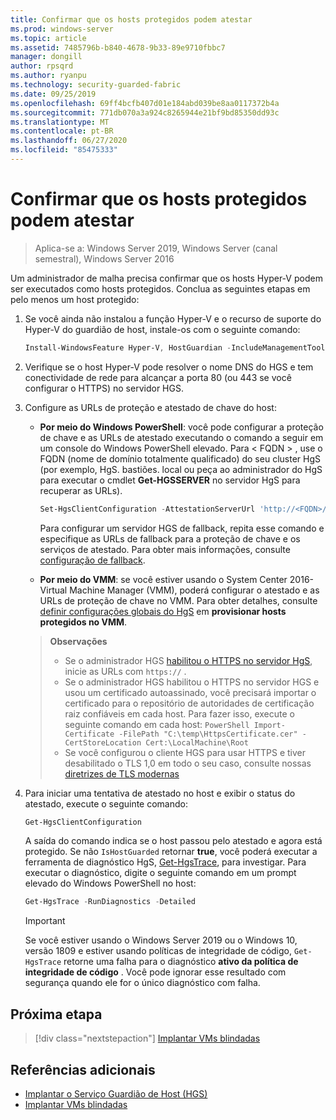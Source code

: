 ```yaml
---
title: Confirmar que os hosts protegidos podem atestar
ms.prod: windows-server
ms.topic: article
ms.assetid: 7485796b-b840-4678-9b33-89e9710fbbc7
manager: dongill
author: rpsqrd
ms.author: ryanpu
ms.technology: security-guarded-fabric
ms.date: 09/25/2019
ms.openlocfilehash: 69ff4bcfb407d01e184abd039be8aa0117372b4a
ms.sourcegitcommit: 771db070a3a924c8265944e21bf9bd85350dd93c
ms.translationtype: MT
ms.contentlocale: pt-BR
ms.lasthandoff: 06/27/2020
ms.locfileid: "85475333"
---
```

# <a name="confirm-guarded-hosts-can-attest"></a>Confirmar que os hosts protegidos podem atestar

>Aplica-se a: Windows Server 2019, Windows Server (canal semestral), Windows Server 2016

Um administrador de malha precisa confirmar que os hosts Hyper-V podem ser executados como hosts protegidos. Conclua as seguintes etapas em pelo menos um host protegido:

1. Se você ainda não instalou a função Hyper-V e o recurso de suporte do Hyper-V do guardião de host, instale-os com o seguinte comando:

    ```powershell
    Install-WindowsFeature Hyper-V, HostGuardian -IncludeManagementTools -Restart
    ```

2. Verifique se o host Hyper-V pode resolver o nome DNS do HGS e tem conectividade de rede para alcançar a porta 80 (ou 443 se você configurar o HTTPS) no servidor HGS.

3. Configure as URLs de proteção e atestado de chave do host:

    - **Por meio do Windows PowerShell**: você pode configurar a proteção de chave e as URLs de atestado executando o comando a seguir em um console do Windows PowerShell elevado. Para &lt; FQDN &gt; , use o FQDN (nome de domínio totalmente qualificado) do seu cluster HgS (por exemplo, HgS. bastiões. local ou peça ao administrador do HgS para executar o cmdlet **Get-HGSSERVER** no servidor HgS para recuperar as URLs).

        ```PowerShell
        Set-HgsClientConfiguration -AttestationServerUrl 'http://<FQDN>/Attestation' -KeyProtectionServerUrl 'http://<FQDN>/KeyProtection'
         ```

        Para configurar um servidor HGS de fallback, repita esse comando e especifique as URLs de fallback para a proteção de chave e os serviços de atestado. Para obter mais informações, consulte [configuração de fallback](guarded-fabric-manage-branch-office.md#fallback-configuration).

    - **Por meio do VMM**: se você estiver usando o System Center 2016-Virtual Machine Manager (VMM), poderá configurar o atestado e as URLs de proteção de chave no VMM. Para obter detalhes, consulte [definir configurações globais do HgS](https://technet.microsoft.com/system-center-docs/vmm/scenario/guarded-hosts#configure-global-hgs-settings) em **provisionar hosts protegidos no VMM**.

    >**Observações**
    > - Se o administrador HGS [habilitou o HTTPS no servidor HgS](guarded-fabric-configure-hgs-https.md), inicie as URLs com `https://` .
    > - Se o administrador HGS habilitou o HTTPS no servidor HGS e usou um certificado autoassinado, você precisará importar o certificado para o repositório de autoridades de certificação raiz confiáveis em cada host. Para fazer isso, execute o seguinte comando em cada host:
       ```PowerShell
       Import-Certificate -FilePath "C:\temp\HttpsCertificate.cer" -CertStoreLocation Cert:\LocalMachine\Root
       ```
    > - Se você configurou o cliente HGS para usar HTTPS e tiver desabilitado o TLS 1,0 em todo o seu caso, consulte nossas [diretrizes de TLS modernas](guarded-fabric-troubleshoot-hosts.md#modern-tls)

4. Para iniciar uma tentativa de atestado no host e exibir o status do atestado, execute o seguinte comando:

    ```powershell
    Get-HgsClientConfiguration
    ```

    A saída do comando indica se o host passou pelo atestado e agora está protegido. Se não `IsHostGuarded` retornar **true**, você poderá executar a ferramenta de diagnóstico HgS, [Get-HgsTrace](https://technet.microsoft.com/library/mt718831.aspx), para investigar. Para executar o diagnóstico, digite o seguinte comando em um prompt elevado do Windows PowerShell no host:

    ```powershell
    Get-HgsTrace -RunDiagnostics -Detailed
    ```

    > [!IMPORTANT]
    > Se você estiver usando o Windows Server 2019 ou o Windows 10, versão 1809 e estiver usando políticas de integridade de código, `Get-HgsTrace` retorne uma falha para o diagnóstico **ativo da política de integridade de código** .
    > Você pode ignorar esse resultado com segurança quando ele for o único diagnóstico com falha.

## <a name="next-step"></a>Próxima etapa

> [!div class="nextstepaction"]
> [Implantar VMs blindadas](guarded-fabric-configuration-scenarios-for-shielded-vms-overview.md)

## <a name="additional-references"></a>Referências adicionais

- [Implantar o Serviço Guardião de Host (HGS)](guarded-fabric-deploying-hgs-overview.md)
- [Implantar VMs blindadas](guarded-fabric-configuration-scenarios-for-shielded-vms-overview.md)
